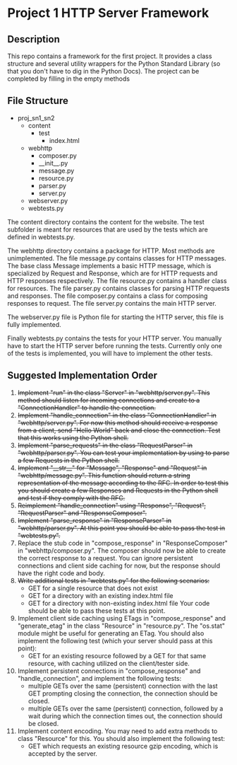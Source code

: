 # Project 1 HTTP Server Framework

## Description

This repo contains a framework for the first project.
It provides a class structure and several utility wrappers for the Python Standard Library (so that you don't have to dig in the Python Docs).
The project can be completed by filling in the empty methods

## File Structure

* proj_sn1_sn2
    * content
        * test
            * index.html
    * webhttp
        * composer.py
        * \_\_init\_\_.py
        * message.py
        * resource.py
        * parser.py
        * server.py
    * webserver.py
    * webtests.py

The content directory contains the content for the website.
The test subfolder is meant for resources that are used by the tests which are defined in webtests.py.

The webhttp directory contains a package for HTTP.
Most methods are unimplemented.
The file message.py contains classes for HTTP messages.
The base class Message implements a basic HTTP message, which is specialized by Request and Response, which are for HTTP requests and HTTP responses respectively.
The file resource.py contains a handler class for resources.
The file parser.py contains classes for parsing HTTP requests and responses.
The file composer.py contains a class for composing responses to request.
The file server.py contains the main HTTP server.

The webserver.py file is Python file for starting the HTTP server, this file is fully implemented.

Finally webtests.py contains the tests for your HTTP server.
You manually have to start the HTTP server before running the tests.
Currently only one of the tests is implemented, you will have to implement the other tests.

## Suggested Implementation Order

1. ~~Implement "run" in the class "Server" in "webhttp/server.py". This method should listen for incoming connections and create to a "ConnectionHandler" to handle the connection.~~
2. ~~Implement "handle_connection" in the class "ConnectionHandler" in "webhttp/server.py". For now this method should receive a response from a client, send "Hello World" back and close the connection. Test that this works using the Python shell.~~
3. ~~Implement "parse_requests" in the class "RequestParser" in "webhttp/parser.py". You can test your implementation by using to parse a few Requests in the Python shell.~~
4. ~~Implement "\_\_str\_\_" for "Message", "Response" and "Request" in "webhttp/message.py". This function should return a string representation of the message according to the RFC. In order to test this you should create a few Responses and Requests in the Python shell and test if they comply with the RFC.~~
5. ~~Reimplement "handle_connection" using "Response", "Request", "RequestParser" and "ResponseComposer".~~
6. ~~Implement "parse_response" in "ResponseParser" in "webhttp/parser.py". At this point you should be able to pass the test in "webtests.py".~~
7. Replace the stub code in "compose_response" in "ResponseComposer" in "webhttp/composer.py". The composer should now be able to create the correct response to a request. You can ignore persistent connections and client side caching for now, but the response should have the right code and body.
8. ~~Write additional tests in "webtests.py" for the following scenarios:~~
    * GET for a single resource that does not exist
    * GET for a directory with an existing index.html file
    * GET for a directory with non-existing index.html file
Your code should be able to pass these tests at this point.
9. Implement client side caching using ETags in "compose_response" and "generate_etag" in the class "Resource" in "resource.py". The "os.stat" module might be useful for generating an ETag. You should also implement the following test (which your server should pass at this point):
    * GET for an existing resource followed by a GET for that same resource, with caching utilized on the client/tester side.
10. Implement persistent connections in "compose_response" and "handle_connection", and implement the following tests:
    * multiple GETs over the same (persistent) connection with the last GET prompting closing the connection, the connection should be closed.
    * multiple GETs over the same (persistent) connection, followed by a wait during which the connection times out, the connection should be closed.
11. Implement content encoding. You may need to add extra methods to class "Resource" for this. You should also implement the following test:
    * GET which requests an existing resource gzip encoding, which is accepted by the server.

